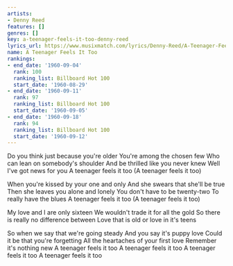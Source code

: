 ```yaml
---
artists:
- Denny Reed
features: []
genres: []
key: a-teenager-feels-it-too-denny-reed
lyrics_url: https://www.musixmatch.com/lyrics/Denny-Reed/A-Teenager-Feels-It-Too
name: A Teenager Feels It Too
rankings:
- end_date: '1960-09-04'
  rank: 100
  ranking_list: Billboard Hot 100
  start_date: '1960-08-29'
- end_date: '1960-09-11'
  rank: 97
  ranking_list: Billboard Hot 100
  start_date: '1960-09-05'
- end_date: '1960-09-18'
  rank: 94
  ranking_list: Billboard Hot 100
  start_date: '1960-09-12'
---
```

Do you think just because you're older
You're among the chosen few
Who can lean on somebody's shoulder
And be thrilled like you never knew
Well I've got news for you
A teenager feels it too
(A teenager feels it too)

When you're kissed by your one and only
And she swears that she'll be true
Then she leaves you alone and lonely
You don't have to be twenty-two
To really have the blues
A teenager feels it too
(A teenager feels it too)

My love and I are only sixteen
We wouldn't trade it for all the gold
So there is really no difference between
Love that is old or love in it's teens

So when we say that we're going steady
And you say it's puppy love
Could it be that you're forgetting
All the heartaches of your first love
Remember it's nothing new
A teenager feels it too
A teenager feels it too
A teenager feels it too
A teenager feels it too
